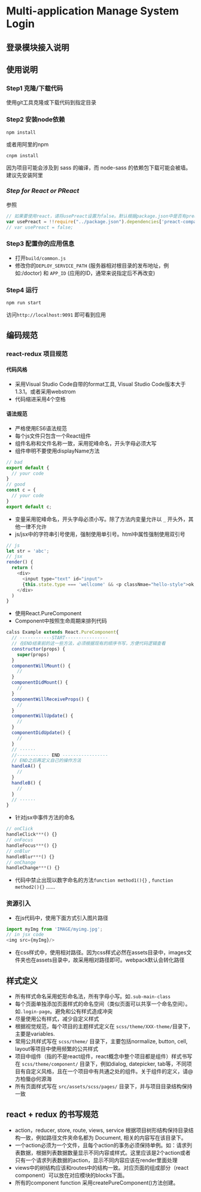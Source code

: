 # Multi-application Manage System Login

## 登录模块接入说明


## 使用说明

### Step1 克隆/下载代码
使用git工具克隆或下载代码到指定目录

### Step2 安装node依赖
``` shell
npm install
```
或者用阿里的npm
``` shell
cnpm install
```
因为项目可能会涉及到 sass 的编译，而 node-sass 的依赖包下载可能会被墙。建议先安装阿里
### *Step for React or PReact*
参照

``` javascript
// 如果要使用react，请将usePreact设置为false。默认根据package.json中是否有preact-compat进行判断
var usePreact = !!require("../package.json").dependencies['preact-compat'];
// var usePreact = false;
```

### Step3 配置你的应用信息
* 打开```build/common.js```
* 修改你的```DEPLOY_SERVICE_PATH``` (服务器相对根目录的发布地址，例如:/doctor) 和 ```APP_ID``` (应用的ID，通常来说指定后不再改变)

### Step4 运行
``` shell
npm run start
```
访问```http://localhost:9091``` 即可看到应用

## 编码规范

### react-redux 项目规范

#### 代码风格

* 采用Visual Studio Code自带的format工具, Visual Studio Code版本大于1.3.1。或者采用webstrom
* 代码缩进采用4个空格

#### 语法规范

* 严格使用ES6语法规范
* 每个js文件只包含一个React组件
* 组件名称和文件名称一致，采用驼峰命名，开头字母必须大写
* 组件申明不要使用displayName方法
``` javascript
// bad
export default {
  // your code
}
// good
const c = {
  // your code
}
export default c;
```

* 变量采用驼峰命名，开头字母必须小写。除了方法内变量允许以 ```_``` 开头外，其他一律不允许
* js/jsx中的字符串引号使用，强制使用单引号。html中属性强制使用双引号
``` javascript
// js
let str = 'abc';
// jsx
render() {
  return (
    <div>
      <input type="text" id="input">
      {this.state.type === 'wellcome' && <p classNmae="hello-style">ok, wellcome</p>}
    </div>
  )
}
```

* 使用React.PureComponent
* Component中按照生命周期来排列代码
``` javascript
calss Example extends React.PureComponent{
  // ------------START----------------
  // 在END结束前的这一些方法，必须根据现有的顺序书写，方便代码逻辑查看
  constructor(props) {
    super(props)
  }
  componentWillMount() {
    // 
  }
  componentDidMount() {
    //
  }
  componentWillReceiveProps() {
    //
  }
  componentWillUpdate() {
    //
  }
  componentDidUpdate() {
    //
  }
  // ······
  //------------ END -----------------
  // END之后再定义自己的操作方法
  handleA() {
    //
  }
  handleB() {
    //
  }
  // ······
}
```

* 针对jsx中事件方法的命名
``` javascript
// onClick
handleClick***() {}
// onFocus
handleFocus***() {}
// onBlur
handleBlur***() {}
// onChange
handleChange***() {}
```

* 代码中禁止出现以数字命名的方法```function method1(){}``` , ```function method2(){}``` ……

### 资源引入
* 在js代码中，使用下面方式引入图片路径
``` javascript
import myImg from 'IMAGE/myimg.jpg';
// in jsx code
<img src={myImg}/>
```

* 在css样式中，使用相对路径。因为css样式必然在assets目录中，images文件夹也在assets目录中，故采用相对路径即可。webpack默认会转化路径

## 样式定义
* 所有样式命名采用蛇形命名法，所有字母小写。如```.sub-main-class```
* 每个页面单独添加页面样式的命名空间（类似页面可以共享一个命名空间）。如```.login-page```。避免和公有样式造成冲突
* 尽量使用公有样式，减少自定义样式
* 根据视觉规范，每个项目的主题样式定义在 ```scss/theme/XXX-theme/```目录下，主要是variables.
* 常用公共样式写在 ```scss/theme/``` 目录下，主要包括normalize, button, cell, layout等项目中使用频繁的公共样式
* 项目中组件（指的不是react组件，react概念中整个项目都是组件）样式书写在 ```scss/theme/component/``` 目录下，例如dialog, datepicker, tab等，不同项目有自定义风格，且在一个项目中有共通之处的组件。关于组件的定义，请@方柏蜃@何源海
* 所有页面样式写在 ```src/assets/scss/pages/``` 目录下，并与项目目录结构保持一致

## react + redux 的书写规范
* action，reducer, store, route, views, service 根据项目树形结构保持目录结构一致，例如路径文件夹命名都为 Document, 相关的内容写在该目录下。
* 一个action必须为一个文件，且每个action的事务必须保持单例。如：请求列表数据，根据列表数据数量显示不同内容或样式。这里应该是2个action或者只有一个请求列表数据的action，显示不同内容应该在render里面处理
* views中的树结构应该和routes中的结构一致。对应页面的组成部分（react component）可以放在对应模块的blocks下面。
* 所有的component function 采用createPureComponent()方法创建。

